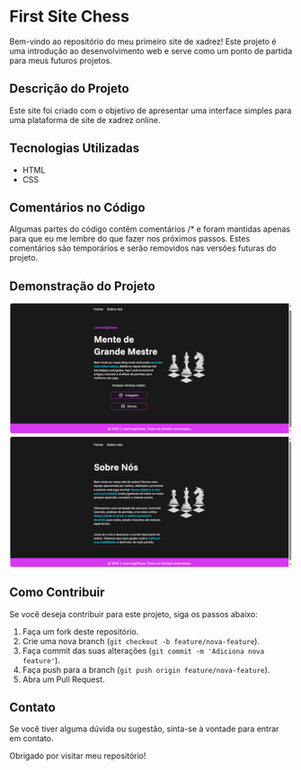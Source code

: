 # First Site Chess

Bem-vindo ao repositório do meu primeiro site de xadrez! Este projeto é uma introdução ao desenvolvimento web e serve como um ponto de partida para meus futuros projetos.

## Descrição do Projeto

Este site foi criado com o objetivo de apresentar uma interface simples para uma plataforma de site de xadrez online. 

## Tecnologias Utilizadas

- HTML
- CSS

## Comentários no Código

Algumas partes do código contêm comentários /* e foram mantidas apenas para que eu me lembre do que fazer nos próximos passos. Estes comentários são temporários e serão removidos nas versões futuras do projeto.

## Demonstração do Projeto

![Demonstração da Página Inicial](assets/images/demo/index_demo.png)
![Demonstração da Página Sobre](assets/images/demo/about_demo.png)

## Como Contribuir

Se você deseja contribuir para este projeto, siga os passos abaixo:

1. Faça um fork deste repositório.
2. Crie uma nova branch (`git checkout -b feature/nova-feature`).
3. Faça commit das suas alterações (`git commit -m 'Adiciona nova feature'`).
4. Faça push para a branch (`git push origin feature/nova-feature`).
5. Abra um Pull Request.

## Contato

Se você tiver alguma dúvida ou sugestão, sinta-se à vontade para entrar em contato.

Obrigado por visitar meu repositório!

